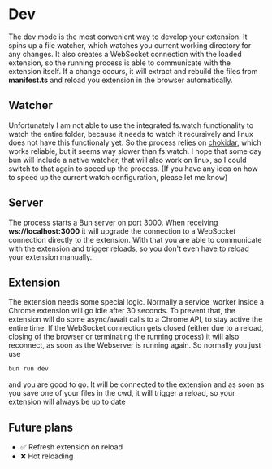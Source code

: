 # Dev

The dev mode is the most convenient way to develop your extension.
It spins up a file watcher, which watches you current working directory for any changes.
It also creates a WebSocket connection with the loaded extension, so the running process is able to communicate with the
extension itself.
If a change occurs, it will extract and rebuild the files from **manifest.ts** and reload you extension in the browser
automatically.

## Watcher

Unfortunately I am not able to use the integrated fs.watch functionality to watch the entire folder, because it needs to watch it recursively and linux does not have this functionaly yet.
So the process relies on [chokidar](https://www.npmjs.com/package/chokidar), which works reliable, but it seems way slower than fs.watch.
I hope that some day bun will include a native watcher, that will also work on linux, so I could switch to that again to speed up the process.
(If you have any idea on how to speed up the current watch configuration, please let me know)

## Server

The process starts a Bun server on port 3000.
When receiving **ws://localhost:3000** it will upgrade the connection to a WebSocket connection directly to the
extension.
With that you are able to communicate with the extension and trigger reloads, so you don't even have to reload your
extension manually.

## Extension

The extension needs some special logic.
Normally a service_worker inside a Chrome extension will go idle after 30 seconds.
To prevent that, the extension will do some async/await calls to a Chrome API, to stay active the entire time.
If the WebSocket connection gets closed (either due to a reload, closing of the browser or terminating the running
process) it will also reconnect, as soon as the Webserver is running again.
So normally you just use

```sh
bun run dev
```

and you are good to go.
It will be connected to the extension and as soon as you save one of your files in the cwd, it will trigger a reload, so
your extension will always be up to date

## Future plans

- ✅ Refresh extension on reload
- ❌ Hot reloading
